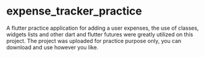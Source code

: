 # expense_tracker_practice
A flutter practice application for adding a user expenses, the use of classes, widgets lists and other dart and flutter futures were greatly utilized on this project.
The project was uploaded for practice purpose only, you can download and use however you like.
